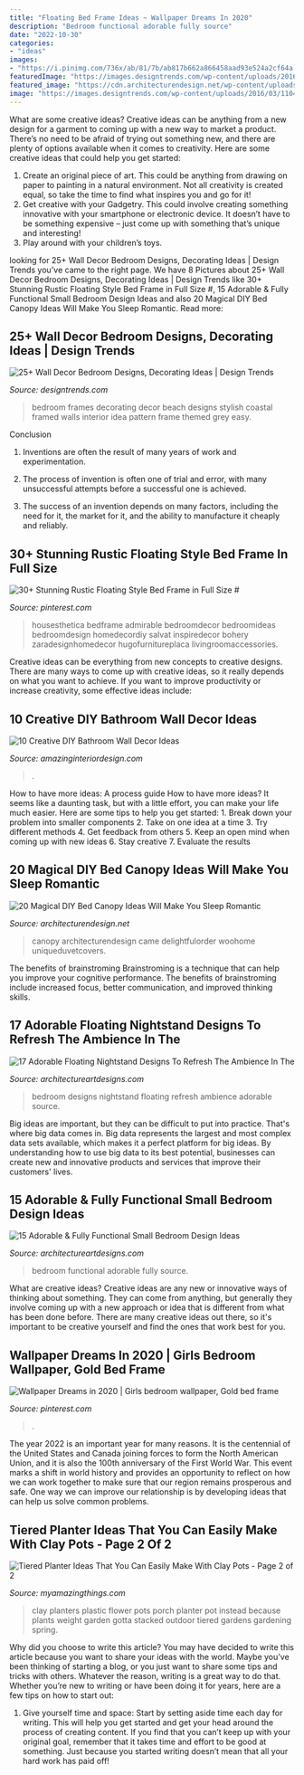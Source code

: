 ```yaml
---
title: "Floating Bed Frame Ideas ~ Wallpaper Dreams In 2020"
description: "Bedroom functional adorable fully source"
date: "2022-10-30"
categories:
- "ideas"
images:
- "https://i.pinimg.com/736x/ab/81/7b/ab817b662a866458aad93e524a2cf64a.jpg"
featuredImage: "https://images.designtrends.com/wp-content/uploads/2016/03/11045013/Beach-style-bedroom-with-photo-frames-wall-design.jpg"
featured_image: "https://cdn.architecturendesign.net/wp-content/uploads/2015/07/AD-DIY-Bed-Canopy-18.jpg"
image: "https://images.designtrends.com/wp-content/uploads/2016/03/11045013/Beach-style-bedroom-with-photo-frames-wall-design.jpg"
---
```



What are some creative ideas?
Creative ideas can be anything from a new design for a garment to coming up with a new way to market a product. There’s no need to be afraid of trying out something new, and there are plenty of options available when it comes to creativity. Here are some creative ideas that could help you get started: 
1. Create an original piece of art. This could be anything from drawing on paper to painting in a natural environment. Not all creativity is created equal, so take the time to find what inspires you and go for it! 
2. Get creative with your Gadgetry. This could involve creating something innovative with your smartphone or electronic device. It doesn’t have to be something expensive – just come up with something that’s unique and interesting! 
3. Play around with your children’s toys.

	

		
looking for 25+ Wall Decor Bedroom Designs, Decorating Ideas | Design Trends you've came to the right page. We have 8 Pictures about 25+ Wall Decor Bedroom Designs, Decorating Ideas | Design Trends like 30+ Stunning Rustic Floating Style Bed Frame in Full Size #, 15 Adorable &amp; Fully Functional Small Bedroom Design Ideas and also 20 Magical DIY Bed Canopy Ideas Will Make You Sleep Romantic. Read more:
		
    
## 25+ Wall Decor Bedroom Designs, Decorating Ideas | Design Trends

<img loading=lazy src="https://images.designtrends.com/wp-content/uploads/2016/03/11045013/Beach-style-bedroom-with-photo-frames-wall-design.jpg" onerror="this.onerror=null;this.src='https://tse3.mm.bing.net/th?id=OIP.__h6y4CzB3LBf2swtgHQ4wHaLJ&amp;pid=15.1';" alt="25+ Wall Decor Bedroom Designs, Decorating Ideas | Design Trends">

_Source: designtrends.com_

>bedroom frames decorating decor beach designs stylish coastal framed walls interior idea pattern frame themed grey easy. 

	

Conclusion
1. Inventions are often the result of many years of work and experimentation.
2. The process of invention is often one of trial and error, with many unsuccessful attempts before a successful one is achieved.

3. The success of an invention depends on many factors, including the need for it, the market for it, and the ability to manufacture it cheaply and reliably.

    
## 30+ Stunning Rustic Floating Style Bed Frame In Full Size #

<img loading=lazy src="https://i.pinimg.com/736x/ab/81/7b/ab817b662a866458aad93e524a2cf64a.jpg" onerror="this.onerror=null;this.src='https://tse3.mm.bing.net/th?id=OIP.C1Ky7tdTUojogX7i4Si44gHaJ4&amp;pid=15.1';" alt="30+ Stunning Rustic Floating Style Bed Frame in Full Size #">

_Source: pinterest.com_

>housesthetica bedframe admirable bedroomdecor bedroomideas bedroomdesign homedecordiy salvat inspiredecor bohery zaradesignhomedecor hugofurnitureplaca livingroomaccessories. 

	

Creative ideas can be everything from new concepts to creative designs. There are many ways to come up with creative ideas, so it really depends on what you want to achieve. If you want to improve productivity or increase creativity, some effective ideas include:

    
## 10 Creative DIY Bathroom Wall Decor Ideas

<img loading=lazy src="https://www.amazinginteriordesign.com/wp-content/uploads/2017/09/DIY-Bathroom-Wall-Decor-Ideas-fi.jpg" onerror="this.onerror=null;this.src='https://tse2.mm.bing.net/th?id=OIP.754kT-woq4XxWR53B8c09QHaJ4&amp;pid=15.1';" alt="10 Creative DIY Bathroom Wall Decor Ideas">

_Source: amazinginteriordesign.com_

>. 

	

How to have more ideas: A process guide
How to have more ideas? It seems like a daunting task, but with a little effort, you can make your life much easier. Here are some tips to help you get started: 1. Break down your problem into smaller components 2. Take on one idea at a time 3. Try different methods 4. Get feedback from others 5. Keep an open mind when coming up with new ideas 6. Stay creative 7. Evaluate the results 
    
## 20 Magical DIY Bed Canopy Ideas Will Make You Sleep Romantic

<img loading=lazy src="https://cdn.architecturendesign.net/wp-content/uploads/2015/07/AD-DIY-Bed-Canopy-18.jpg" onerror="this.onerror=null;this.src='https://tse4.mm.bing.net/th?id=OIP.AKjCfW2kRfPpCNHvgzt2rgHaJ7&amp;pid=15.1';" alt="20 Magical DIY Bed Canopy Ideas Will Make You Sleep Romantic">

_Source: architecturendesign.net_

>canopy architecturendesign came delightfulorder woohome uniqueduvetcovers. 

	

The benefits of brainstroming
Brainstroming is a technique that can help you improve your cognitive performance. The benefits of brainstroming include increased focus, better communication, and improved thinking skills.

    
## 17 Adorable Floating Nightstand Designs To Refresh The Ambience In The

<img loading=lazy src="https://www.architectureartdesigns.com/wp-content/uploads/2016/08/11-27-630x504.jpg" onerror="this.onerror=null;this.src='https://tse3.mm.bing.net/th?id=OIP.4YqfRcqipCPJcePBy02qPgHaF7&amp;pid=15.1';" alt="17 Adorable Floating Nightstand Designs To Refresh The Ambience In The">

_Source: architectureartdesigns.com_

>bedroom designs nightstand floating refresh ambience adorable source. 

	

Big ideas are important, but they can be difficult to put into practice. That's where big data comes in. Big data represents the largest and most complex data sets available, which makes it a perfect platform for big ideas. By understanding how to use big data to its best potential, businesses can create new and innovative products and services that improve their customers' lives.

    
## 15 Adorable &amp; Fully Functional Small Bedroom Design Ideas

<img loading=lazy src="http://www.architectureartdesigns.com/wp-content/uploads/2015/02/1231.jpg" onerror="this.onerror=null;this.src='https://tse2.mm.bing.net/th?id=OIP.kxWJPXlnqQJ6rkvbXDRtowHaLI&amp;pid=15.1';" alt="15 Adorable &amp; Fully Functional Small Bedroom Design Ideas">

_Source: architectureartdesigns.com_

>bedroom functional adorable fully source. 

	

What are creative ideas?
Creative ideas are any new or innovative ways of thinking about something. They can come from anything, but generally they involve coming up with a new approach or idea that is different from what has been done before. There are many creative ideas out there, so it's important to be creative yourself and find the ones that work best for you.

    
## Wallpaper Dreams In 2020 | Girls Bedroom Wallpaper, Gold Bed Frame

<img loading=lazy src="https://i.pinimg.com/736x/84/fd/1a/84fd1a273a6ceafb728167266cd9fdbe.jpg" onerror="this.onerror=null;this.src='https://tse3.mm.bing.net/th?id=OIP.yRsDe1CpOrVKj6Mq7G8hYQHaLF&amp;pid=15.1';" alt="Wallpaper Dreams in 2020 | Girls bedroom wallpaper, Gold bed frame">

_Source: pinterest.com_

>. 

	

The year 2022 is an important year for many reasons. It is the centennial of the United States and Canada joining forces to form the North American Union, and it is also the 100th anniversary of the First World War. This event marks a shift in world history and provides an opportunity to reflect on how we can work together to make sure that our region remains prosperous and safe. One way we can improve our relationship is by developing ideas that can help us solve common problems.

    
## Tiered Planter Ideas That You Can Easily Make With Clay Pots - Page 2 Of 2

<img loading=lazy src="https://myamazingthings.com/wp-content/uploads/2017/07/clay-pot-ideas-11.jpg" onerror="this.onerror=null;this.src='https://tse4.mm.bing.net/th?id=OIP.mqBBXnuIibwI0htc8rbG5AHaK2&amp;pid=15.1';" alt="Tiered Planter Ideas That You Can Easily Make With Clay Pots - Page 2 of 2">

_Source: myamazingthings.com_

>clay planters plastic flower pots porch planter pot instead because plants weight garden gotta stacked outdoor tiered gardens gardening spring. 

	

Why did you choose to write this article?
You may have decided to write this article because you want to share your ideas with the world. Maybe you’ve been thinking of starting a blog, or you just want to share some tips and tricks with others. Whatever the reason, writing is a great way to do that. Whether you’re new to writing or have been doing it for years, here are a few tips on how to start out:
1. Give yourself time and space: Start by setting aside time each day for writing. This will help you get started and get your head around the process of creating content. If you find that you can’t keep up with your original goal, remember that it takes time and effort to be good at something. Just because you started writing doesn’t mean that all your hard work has paid off!


